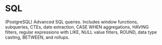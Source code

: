 # SQL
(PostgreSQL) Advanced SQL queries. Includes window functions, subqueries, CTEs, date extraction, CASE WHEN aggregations, HAVING filters, regular expressions with LIKE, NULL value filters, ROUND, data type casting, BETWEEN, and rollups.
